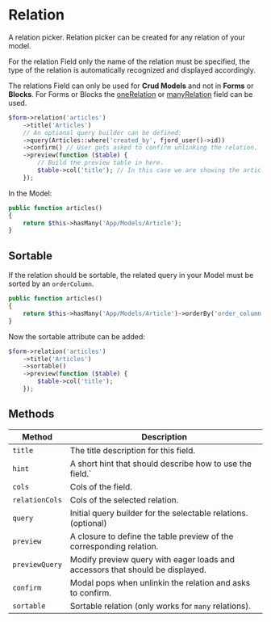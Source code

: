 # Relation

A relation picker. Relation picker can be created for any relation of your model.

For the relation Field only the name of the relation must be specified, the type of the relation is automatically recognized and displayed accordingly.

The relations Field can only be used for **Crud Models** and not in **Forms** or **Blocks**. For Forms or Blocks the [oneRelation](/guide/fields/one_relation.html) or [manyRelation](/guide/fields/many_relation.html) field can be used.

```php
$form->relation('articles')
    ->title('Articles')
    // An optional query builder can be defined:
    ->query(Articles::where('created_by', fjord_user()->id))
    ->confirm() // User gets asked to confirm unlinking the relation.
    ->preview(function ($table) {
        // Build the preview table in here.
        $table->col('title'); // In this case we are showing the article title.
    });
```

In the Model:

```php
public function articles()
{
    return $this->hasMany('App/Models/Article');
}
```

## Sortable

If the relation should be sortable, the related query in your Model must be sorted by an `orderColumn`.

```php
public function articles()
{
    return $this->hasMany('App/Models/Article')->orderBy('order_column');
}
```

Now the sortable attribute can be added:

```php
$form->relation('articles')
    ->title('Articles')
    ->sortable()
    ->preview(function ($table) {
        $table->col('title');
    });
```

## Methods

| Method         | Description                                                                   |
| -------------- | ----------------------------------------------------------------------------- |
| `title`        | The title description for this field.                                         |
| `hint`         | A short hint that should describe how to use the field.`                      |
| `cols`         | Cols of the field.                                                            |
| `relationCols` | Cols of the selected relation.                                                |
| `query`        | Initial query builder for the selectable relations. (optional)                |
| `preview`      | A closure to define the table preview of the corresponding relation.          |
| `previewQuery` | Modify preview query with eager loads and accessors that should be displayed. |
| `confirm`      | Modal pops when unlinkin the relation and asks to confirm.                    |
| `sortable`     | Sortable relation (only works for `many` relations).                          |
